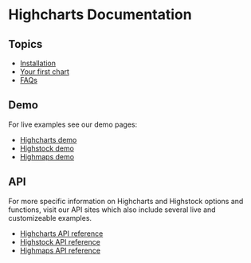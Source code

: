 # Highcharts Documentation

Topics
------

*   [Installation](getting-started/installation)
*   [Your first chart](getting-started/your-first-chart)
*   [FAQs](getting-started/frequently-asked-questions)

Demo
----

For live examples see our demo pages:

*   [Highcharts demo](demo/)
*   [Highstock demo](stock/demo/)
*   [Highmaps demo](maps/demo/)

API
---

For more specific information on Highcharts and Highstock options and functions, visit our API sites which also include several live and customizeable examples.

*   [Highcharts API reference](http://api.highcharts.com/highcharts)
*   [Highstock API reference](http://api.highcharts.com/highstock)
*   [Highmaps API reference](http://api.highcharts.com/highmaps)

